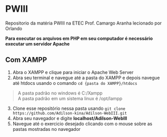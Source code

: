 # PWIII 

Repositorio da matéria PWIII na ETEC Prof. Camargo Aranha lecionado por Orlando

**Para executar os arquivos em PHP em seu computador é necessário executar um servidor Apache**

## Com XAMPP 

1. Abra o XAMPP e clique para iniciar o Apache Web Server
2. Abra seu terminal e navegue até a pasta do XAMPP e depois navegue até htdocs usando o comando ```cd {pasta do XAMPP}/htdocs```
> A pasta padrão no windows é C:/Xampp <br>
> A pasta padrão em um sistema linux é /opt/lampp
3. Clone esse repositório nessa pasta usando ```git clone https://github.com/Adilson-kina/Adilson-WebIII.git```
4. Abra seu navegador e digite **localhost/Adilson-WebIII**
5. Navegue até o exercicio desejado clicando com o mouse sobre as pastas mostradas no navegador

